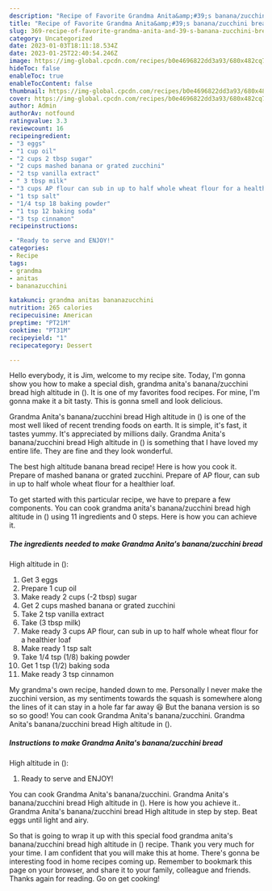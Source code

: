 ```yaml
---
description: "Recipe of Favorite Grandma Anita&amp;#39;s banana/zucchini bread High altitude in ()"
title: "Recipe of Favorite Grandma Anita&amp;#39;s banana/zucchini bread High altitude in ()"
slug: 369-recipe-of-favorite-grandma-anita-and-39-s-banana-zucchini-bread-high-altitude-in
category: Uncategorized
date: 2023-01-03T18:11:18.534Z
date: 2023-01-25T22:40:54.246Z
image: https://img-global.cpcdn.com/recipes/b0e4696822dd3a93/680x482cq70/grandma-anitas-bananazucchini-bread-high-altitude-in-recipe-main-photo.jpg
hideToc: false
enableToc: true
enableTocContent: false
thumbnail: https://img-global.cpcdn.com/recipes/b0e4696822dd3a93/680x482cq70/grandma-anitas-bananazucchini-bread-high-altitude-in-recipe-main-photo.jpg
cover: https://img-global.cpcdn.com/recipes/b0e4696822dd3a93/680x482cq70/grandma-anitas-bananazucchini-bread-high-altitude-in-recipe-main-photo.jpg
author: Admin
authorAv: notfound
ratingvalue: 3.3
reviewcount: 16
recipeingredient:
- "3 eggs"
- "1 cup oil"
- "2 cups 2 tbsp sugar"
- "2 cups mashed banana or grated zucchini"
- "2 tsp vanilla extract"
- " 3 tbsp milk"
- "3 cups AP flour can sub in up to half whole wheat flour for a healthier loaf"
- "1 tsp salt"
- "1/4 tsp 18 baking powder"
- "1 tsp 12 baking soda"
- "3 tsp cinnamon"
recipeinstructions:

- "Ready to serve and ENJOY!"
categories:
- Recipe
tags:
- grandma
- anitas
- bananazucchini

katakunci: grandma anitas bananazucchini 
nutrition: 265 calories
recipecuisine: American
preptime: "PT21M"
cooktime: "PT31M"
recipeyield: "1"
recipecategory: Dessert

---
```



Hello everybody, it is Jim, welcome to my recipe site. Today, I'm gonna show you how to make a special dish, grandma anita&#39;s banana/zucchini bread
high altitude in (). It is one of my favorites food recipes. For mine, I'm gonna make it a bit tasty. This is gonna smell and look delicious.

Grandma Anita&#39;s banana/zucchini bread
High altitude in () is one of the most well liked of recent trending foods on earth. It is simple, it's fast, it tastes yummy. It's appreciated by millions daily. Grandma Anita&#39;s banana/zucchini bread
High altitude in () is something that I have loved my entire life. They are fine and they look wonderful.

The best high altitude banana bread recipe! Here is how you cook it. Prepare of mashed banana or grated zucchini. Prepare of AP flour, can sub in up to half whole wheat flour for a healthier loaf.


To get started with this particular recipe, we have to prepare a few components. You can cook grandma anita&#39;s banana/zucchini bread
high altitude in () using 11 ingredients and 0 steps. Here is how you can achieve it.

<!--inarticleads1-->

##### The ingredients needed to make Grandma Anita&#39;s banana/zucchini bread
High altitude in ():

1. Get 3 eggs
1. Prepare 1 cup oil
1. Make ready 2 cups (-2 tbsp) sugar
1. Get 2 cups mashed banana or grated zucchini
1. Take 2 tsp vanilla extract
1. Take  (3 tbsp milk)
1. Make ready 3 cups AP flour, can sub in up to half whole wheat flour for a healthier loaf
1. Make ready 1 tsp salt
1. Take 1/4 tsp (1/8) baking powder
1. Get 1 tsp (1/2) baking soda
1. Make ready 3 tsp cinnamon


My grandma&#39;s own recipe, handed down to me. Personally I never make the zucchini version, as my sentiments towards the squash is somewhere along the lines of it can stay in a hole far far away 😆 But the banana version is so so so good! You can cook Grandma Anita&#39;s banana/zucchini. Grandma Anita&#39;s banana/zucchini bread High altitude in (). 

<!--inarticleads2-->

##### Instructions to make Grandma Anita&#39;s banana/zucchini bread
High altitude in ():


1. Ready to serve and ENJOY!

You can cook Grandma Anita&#39;s banana/zucchini. Grandma Anita&#39;s banana/zucchini bread High altitude in (). Here is how you achieve it.. Grandma Anita&#39;s banana/zucchini bread High altitude in step by step. Beat eggs until light and airy. 

So that is going to wrap it up with this special food grandma anita&#39;s banana/zucchini bread
high altitude in () recipe. Thank you very much for your time. I am confident that you will make this at home. There's gonna be interesting food in home recipes coming up. Remember to bookmark this page on your browser, and share it to your family, colleague and friends. Thanks again for reading. Go on get cooking!
